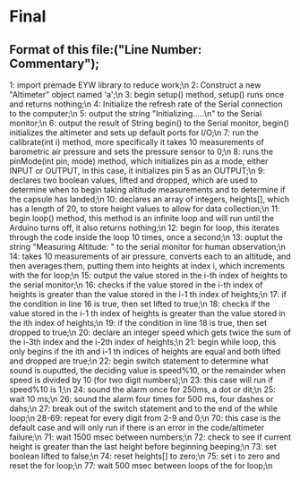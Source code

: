 # Final
## Format of this file:("Line Number: Commentary");
1: import premade EYW library to reduce work;\n
2: Construct a new "Altimeter" object named 'a';\n
3: begin setup() method, setup() runs once and returns nothing;\n
4: Initialize the refresh rate of the Serial connection to the computer;\n
5: output the string "Initializing.....\n" to the Serial monitor;\n
6: output the result of String begin() to the Serial monitor, begin() initializes the altimeter and sets up default ports for I/O;\n
7: run the calibrate(int i) method, more specifically it takes 10 measurements of barometric air pressure and sets the pressure sensor to 0;\n
8: runs the pinMode(int pin, mode) method, which initializes pin as a mode, either INPUT or OUTPUT, in this case, it initializes pin 5 as an OUTPUT;\n
9: declares two boolean values, lifted and dropped, which are used to determine when to begin taking altitude measurements and to determine if the capsule has landed;\n
10: declares an array of integers, heights[], which has a length of 20, to store height values to allow for data collection;\n
11: begin loop() method, this method is an infinite loop and will run until the Arduino turns off, it also returns nothing;\n
12: begin for loop, this iterates through the code inside the loop 10 times, once a second;\n
13: ouptut the string "Measuring Altitude: " to the serial monitor for human observation;\n
14: takes 10 measurements of air pressure, converts each to an altitude, and then averages them, putting them into heights at index i, which increments with the for loop;\n
15: output the value stored in the i-th index of heights to the serial monitor;\n
16: checks if the value stored in the i-th index of heights is greater than the value stored in the i-1 th index of heights;\n
17: if the condition in line 16 is true, then set lifted to true;\n
18: checks if the value stored in the i-1 th index of heights is greater than the value stored in the ith index of heights;\n
19: if the condition in line 18 is true, then set dropped to true;\n
20: declare an integer speed which gets twice the sum of the i-3th index and the i-2th index of heights;\n
21: begin while loop, this only begins if the ith and i-1 th indices of heights are equal and both lifted and dropped are true;\n
22: begin switch statement to determine what sound is ouputted, the deciding value is speed%10, or the remainder when speed is divided by 10 (for two digit numbers);\n
23: this case will run if speed%10 is 1;\n
24: sound the alarm once for 250ms, a dot or dit;\n
25: wait 10 ms;\n
26: sound the alarm four times for 500 ms, four dashes or dahs;\n
27: break out of the switch statement and to the end of the while loop;\n
28-69: repeat for every digit from 2-9 and 0;\n
70: this case is the default case and will only run if there is an error in the code/altimeter failure;\n
71: wait 1500 msec between numbers;\n
72: check to see if current height is greater than the last height before beginning beeping;\n
73: set boolean lifted to false;\n
74: reset heights[] to zero;\n
75: set i to zero and reset the for loop;\n
77: wait 500 msec between loops of the for loop;\n
